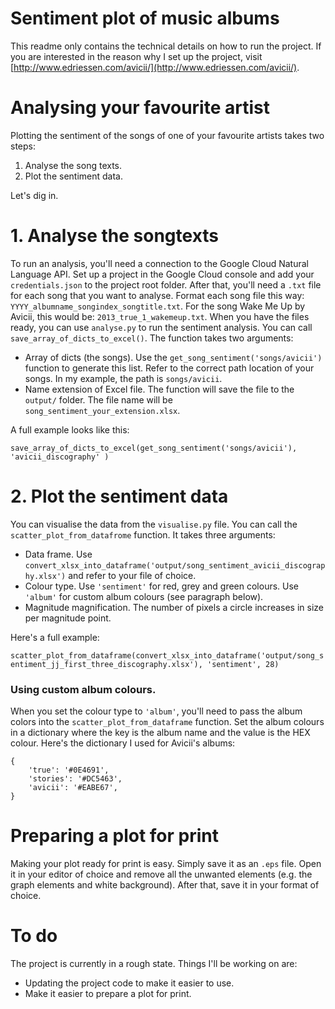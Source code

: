 # Sentiment plot of music albums

This readme only contains the technical details on how to run the project. If you are interested in the reason why I set up the project, visit [http://www.edriessen.com/avicii/](http://www.edriessen.com/avicii/).

# Analysing your favourite artist

Plotting the sentiment of the songs of one of your favourite artists takes two steps:

1. Analyse the song texts.
2. Plot the sentiment data.

Let's dig in.

# 1. Analyse the songtexts

To run an analysis, you'll need a connection to the Google Cloud Natural Language API. Set up a project in the Google Cloud console and add your `credentials.json` to the project root folder. After that, you'll need a `.txt` file for each song that you want to analyse. Format each song file this way: `YYYY_albumname_songindex_songtitle.txt`. For the song Wake Me Up by Avicii, this would be: `2013_true_1_wakemeup.txt`. When you have the files ready, you can use `analyse.py` to run the sentiment analysis. You can call `save_array_of_dicts_to_excel()`. The function takes two arguments:

- Array of dicts (the songs). Use the `get_song_sentiment('songs/avicii')` function to generate this list. Refer to the correct path location of your songs. In my example, the path is `songs/avicii`.
- Name extension of Excel file. The function will save the file to the `output/` folder. The file name will be `song_sentiment_your_extension.xlsx`.

A full example looks like this:

`save_array_of_dicts_to_excel(get_song_sentiment('songs/avicii'), 'avicii_discography' )`

# 2. Plot the sentiment data

You can visualise the data from the `visualise.py` file. You can call the `scatter_plot_from_datafrome` function. It takes three arguments:

- Data frame. Use `convert_xlsx_into_dataframe('output/song_sentiment_avicii_discography.xlsx')` and refer to your file of choice.
- Colour type. Use `'sentiment'` for red, grey and green colours. Use `'album'` for custom album colours (see paragraph below).
- Magnitude magnification. The number of pixels a circle increases in size per magnitude point.

Here's a full example:

`scatter_plot_from_dataframe(convert_xlsx_into_dataframe('output/song_sentiment_jj_first_three_discography.xlsx'), 'sentiment', 28)`


### Using custom album colours.


When you set the colour type to `'album'`, you'll need to pass the album colors into the `scatter_plot_from_dataframe` function. Set the album colours in a dictionary where the key is the album name and the value is the HEX colour. Here's the dictionary I used for Avicii's albums:

```
{
    'true': '#0E4691',
    'stories': '#DC5463',
    'avicii': '#EABE67',
}
```

# Preparing a plot for print

Making your plot ready for print is easy. Simply save it as an `.eps` file. Open it in your editor of choice and remove all the unwanted elements (e.g. the graph elements and white background). After that, save it in your format of choice.

# To do

The project is currently in a rough state. Things I'll be working on are:

- Updating the project code to make it easier to use.
- Make it easier to prepare a plot for print.
